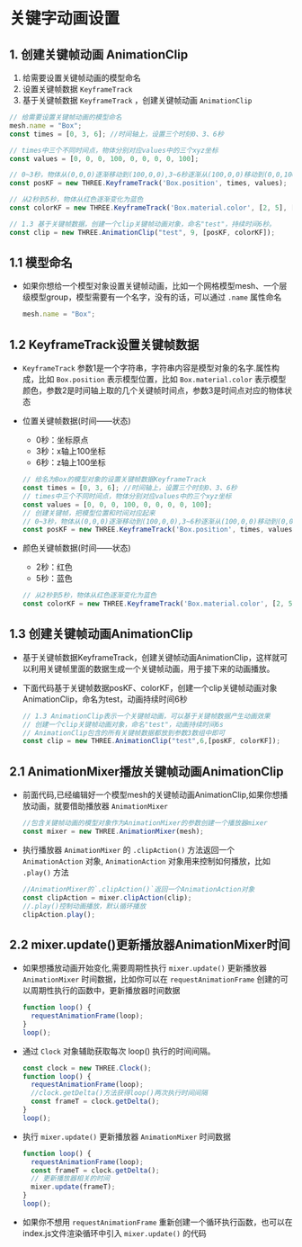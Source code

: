 # 关键字动画设置

## 1. 创建关键帧动画 AnimationClip

1. 给需要设置关键帧动画的模型命名
2. 设置关键帧数据 `KeyframeTrack`
3. 基于关键帧数据 `KeyframeTrack` ，创建关键帧动画 `AnimationClip`

  ```js
  // 给需要设置关键帧动画的模型命名
  mesh.name = "Box";
  const times = [0, 3, 6]; //时间轴上，设置三个时刻0、3、6秒

  // times中三个不同时间点，物体分别对应values中的三个xyz坐标
  const values = [0, 0, 0, 100, 0, 0, 0, 0, 100];

  // 0~3秒，物体从(0,0,0)逐渐移动到(100,0,0),3~6秒逐渐从(100,0,0)移动到(0,0,100)
  const posKF = new THREE.KeyframeTrack('Box.position', times, values);

  // 从2秒到5秒，物体从红色逐渐变化为蓝色
  const colorKF = new THREE.KeyframeTrack('Box.material.color', [2, 5], [1, 0, 0, 0, 0, 1]);

  // 1.3 基于关键帧数据，创建一个clip关键帧动画对象，命名"test"，持续时间6秒。
  const clip = new THREE.AnimationClip("test", 9, [posKF, colorKF]);
  ```

## 1.1 模型命名

+ 如果你想给一个模型对象设置关键帧动画，比如一个网格模型mesh、一个层级模型group，模型需要有一个名字，没有的话，可以通过 `.name` 属性命名

  ```js
  mesh.name = "Box";
  ```

## 1.2 KeyframeTrack设置关键帧数据

+ `KeyframeTrack` 参数1是一个字符串，字符串内容是模型对象的名字.属性构成，比如 `Box.position` 表示模型位置，比如 `Box.material.color` 表示模型颜色，参数2是时间轴上取的几个关键帧时间点，参数3是时间点对应的物体状态

+ 位置关键帧数据(时间——状态)

  + 0秒：坐标原点
  + 3秒：x轴上100坐标
  + 6秒：z轴上100坐标

  ```js
  // 给名为Box的模型对象的设置关键帧数据KeyframeTrack
  const times = [0, 3, 6]; //时间轴上，设置三个时刻0、3、6秒
  // times中三个不同时间点，物体分别对应values中的三个xyz坐标
  const values = [0, 0, 0, 100, 0, 0, 0, 0, 100];
  // 创建关键帧，把模型位置和时间对应起来
  // 0~3秒，物体从(0,0,0)逐渐移动到(100,0,0),3~6秒逐渐从(100,0,0)移动到(0,0,100)
  const posKF = new THREE.KeyframeTrack('Box.position', times, values);
  ```

+ 颜色关键帧数据(时间——状态)

  + 2秒：红色
  + 5秒：蓝色

  ```js
  // 从2秒到5秒，物体从红色逐渐变化为蓝色
  const colorKF = new THREE.KeyframeTrack('Box.material.color', [2, 5], [1, 0, 0, 0, 0, 1]);
  ```

## 1.3 创建关键帧动画AnimationClip

+ 基于关键帧数据KeyframeTrack，创建关键帧动画AnimationClip，这样就可以利用关键帧里面的数据生成一个关键帧动画，用于接下来的动画播放。

+ 下面代码基于关键帧数据posKF、colorKF，创建一个clip关键帧动画对象AnimationClip，命名为test，动画持续时间6秒

  ```js
  // 1.3 AnimationClip表示一个关键帧动画，可以基于关键帧数据产生动画效果
  // 创建一个clip关键帧动画对象，命名"test"，动画持续时间6s
  // AnimationClip包含的所有关键帧数据都放到参数3数组中即可
  const clip = new THREE.AnimationClip("test",6,[posKF, colorKF]);
  ```

## 2.1 AnimationMixer播放关键帧动画AnimationClip

+ 前面代码,已经编辑好一个模型mesh的关键帧动画AnimationClip,如果你想播放动画，就要借助播放器 `AnimationMixer`

  ```js
  //包含关键帧动画的模型对象作为AnimationMixer的参数创建一个播放器mixer
  const mixer = new THREE.AnimationMixer(mesh);
  ```

+ 执行播放器 `AnimationMixer` 的 `.clipAction()` 方法返回一个 `AnimationAction` 对象, `AnimationAction` 对象用来控制如何播放，比如 `.play()` 方法

  ```js
  //AnimationMixer的`.clipAction()`返回一个AnimationAction对象
  const clipAction = mixer.clipAction(clip);
  //.play()控制动画播放，默认循环播放
  clipAction.play();
  ```

## 2.2 mixer.update()更新播放器AnimationMixer时间

+ 如果想播放动画开始变化,需要周期性执行 `mixer.update()` 更新播放器 `AnimationMixer` 时间数据，比如你可以在 `requestAnimationFrame` 创建的可以周期性执行的函数中，更新播放器时间数据

  ```js
  function loop() {
    requestAnimationFrame(loop);
  }
  loop();
  ```

+ 通过 `Clock` 对象辅助获取每次 loop() 执行的时间间隔。

  ```js
  const clock = new THREE.Clock();
  function loop() {
    requestAnimationFrame(loop);
    //clock.getDelta()方法获得loop()两次执行时间间隔
    const frameT = clock.getDelta();
  }
  loop();
  ```

+ 执行 `mixer.update()` 更新播放器 `AnimationMixer` 时间数据

  ```js
  function loop() {
    requestAnimationFrame(loop);
    const frameT = clock.getDelta();
    // 更新播放器相关的时间
    mixer.update(frameT);
  }
  loop();
  ```

+ 如果你不想用 `requestAnimationFrame` 重新创建一个循环执行函数，也可以在index.js文件渲染循环中引入 `mixer.update()` 的代码

